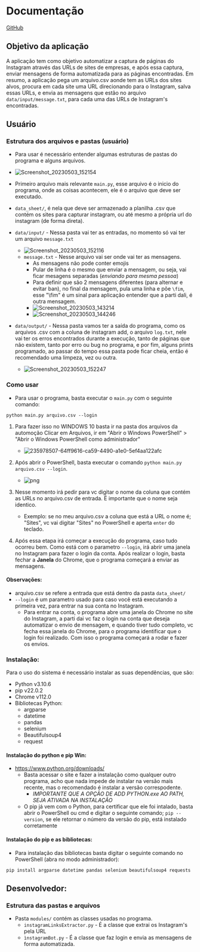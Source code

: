 
# Documentação

[GitHub](https://github.com/AlexSilva-dev/InstagramBot)

## Objetivo da aplicação
A aplicação tem como objetivo automatizar a captura de páginas do Instagram através das URLs de sites de empresas, e após essa captura, enviar mensagens de forma automatizada para as páginas encontradas.
Em resumo, a aplicação pega um arquivo.csv aonde tem as URLs dos sites alvos, procura em cada site uma URL direcionando para o Instagram, salva essas URLs, e envia as mensagens que estão no arquivo `data/input/message.txt`, para cada uma das URLs de Instagram's encontradas.

## Usuário


### Estrutura dos arquivos e pastas (usuário)
- Para usar é necessário entender algumas estruturas de pastas do programa e alguns arquivos.
- ![Screenshot_20230503_152154](https://user-images.githubusercontent.com/89947341/236008834-d4f6883d-ac19-4b2e-8e33-0985ba8b102b.png)
- Primeiro arquivo mais relevante `main.py`, esse arquivo é o inicio do programa, onde as coisas acontecem, ele é o arquivo que deve ser executado.
- `data_sheet/`, é nela que deve ser armazenado a planilha .csv que contém os sites para capturar instagram, ou até mesmo a própria url do instagram (de forma direta).
- `data/input/` - Nessa pasta vai ter as entradas, no momento só vai ter um arquivo `message.txt`
    - ![Screenshot_20230503_152116](https://user-images.githubusercontent.com/89947341/236008703-fc101cc1-d7ec-4d7e-b7cc-d0aa465ff705.png)
    - `message.txt` - Nesse arquivo vai ser onde vai ter as mensagens.
        - As mensagens não pode conter emojis
        - Pular de linha é o mesmo que enviar a mensagem, ou seja, vai ficar mesagens separadas (*enviando para mesma pessoa*)
        - Para definir que são 2 mensagens diferentes (para alternar e evitar ban), no final da mensagem, pula uma linha e põe `\fim`, esse "\fim" é um sinal para aplicação entender que a parti dali, é outra mensagem.
        - ![Screenshot_20230503_143214](https://user-images.githubusercontent.com/89947341/236000167-d165740f-cdab-4043-9d59-13d5e8d689b4.png)
        - ![Screenshot_20230503_144246](https://user-images.githubusercontent.com/89947341/236001390-922f069a-0655-43d5-b23a-12aa42bc4b31.png)


- `data/output/` - Nessa pasta vamos ter a saída do programa, como os arquivos .csv com a coluna de instagram add, o arquivo `log.txt`, nele vai ter os erros encontrados durante a execução, tanto de páginas que não existem, tanto por erro ou bug no programa, e por fim, alguns prints programado, ao passar do tempo essa pasta pode ficar cheia, então é recomendado uma limpeza, vez ou outra.
    - ![Screenshot_20230503_152247](https://user-images.githubusercontent.com/89947341/236009039-b6ab0a36-0ccc-4e6e-b7ea-10ca53fad8c2.png)

### Como usar
- Para usar o programa, basta executar o `main.py` com o seguinte comando:
~~~
python main.py arquivo.csv --login
~~~

1. Para fazer isso no WINDOWS 10 basta ir na pasta dos arquivos da automoção Clicar em Arquivos, ir em "Abrir o Windows PowerShell" > "Abrir o Windows PowerShell como administrador"
    - ![235978507-64ff9616-ca59-4490-a1e0-5ef4aa122afc](https://user-images.githubusercontent.com/89947341/235983074-a9e32e19-d88c-4e40-b074-48e71da20aa7.png)

2. Após abrir o PowerShell, basta executar o comando `python main.py arquivo.csv --login`.
    - ![png](https://user-images.githubusercontent.com/89947341/235984337-e8f9e01d-767f-4a54-847e-4e68db6092df.png)
3. Nesse momento irá pedir para vc digitar o nome da coluna que contém as URLs no arquivo.csv de entrada. É importante que o nome seja identico.
    - Exemplo: se no meu arquivo.csv a coluna que está a URL o nome é; "Sites", vc vai digitar "Sites" no PowerShell e aperta `enter` do teclado.
5. Após essa etapa irá começar a execução do programa, caso tudo ocorreu bem. Como está com o parametro `--login`, irá abrir uma janela no Instagram para fazer o login da conta. Após realizar o login, basta fechar a **Janela** do Chrome, que o programa começará a enviar as mensagens.

#### Observações:
- arquivo.csv se refere a entrada que está dentro da pasta `data_sheet/`
- `--login` é um parametro usado para caso você está executando a primeira vez, para entrar na sua conta no Instagram.
    - Para entrar na conta, o programa abre uma janela do Chrome no site do Instagram, a parti dai vc faz o login na conta que deseja automatizar o envio de mensagem, e quando tiver tudo completo, vc fecha essa janela do Chrome, para o programa identificar que o login foi realizado. Com isso o programa começará a rodar e fazer os envios.


### Instalação:

Para o uso do sistema é necessário instalar as suas dependências, que são:
- Python v3.10.6
- pip v22.0.2
- Chrome v112.0
- Bibliotecas Python:
    - argparse
    - datetime
    - pandas
    - selenium
    - Beautifulsoup4
    - request

#### Instalação do python e pip Win:
- https://www.python.org/downloads/
    - Basta acessar o site e fazer a instalação como qualquer outro programa, acho que nada impede de instalar na versão mais recente, mas o recomendado é instalar a versão correspodente.
        - *IMPORTANTE QUE A OPÇÃO DE ADD PYTHON.exe AO PATH, SEJA ATIVADA NA INSTALAÇÃO*
    - O pip já vem com o Python, para certificar que ele foi intalado, basta abrir o PowerShell ou cmd e digitar o seguinte comando; `pip --version`, se ele retornar o número da versão do pip, está instalado corretamente


#### Instalação do pip e as bibliotecas:
- Para instalação das bibliotecas basta digitar o seguinte comando no PowerShell (abra no modo administrador):
~~~
pip install argparse datetime pandas selenium beautifulsoup4 requests
~~~


## Desenvolvedor:

### Estrutura das pastas e arquivos
- Pasta `modules/` contém as classes usadas no programa.
    - `instagramLinksExtractor.py` - É a classe que extrai os Instagram's pela URL
    - `ìnstagramBot.py` - É a classe que faz login e envia as mensagens de forma automatizada.
